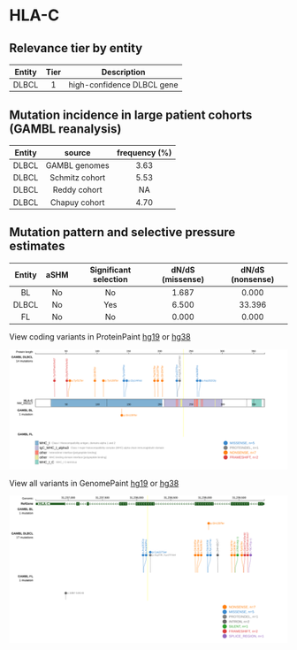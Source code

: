 # HLA-C

## Relevance tier by entity

|Entity|Tier|Description               |
|:------:|:----:|--------------------------|
|DLBCL |1   |high-confidence DLBCL gene|

## Mutation incidence in large patient cohorts (GAMBL reanalysis)

|Entity|source        |frequency (%)|
|:------:|:--------------:|:-------------:|
|DLBCL |GAMBL genomes |3.63         |
|DLBCL |Schmitz cohort|5.53         |
|DLBCL |Reddy cohort  |  NA         |
|DLBCL |Chapuy cohort |4.70         |

## Mutation pattern and selective pressure estimates

|Entity|aSHM|Significant selection|dN/dS (missense)|dN/dS (nonsense)|
|:------:|:----:|:---------------------:|:----------------:|:----------------:|
|BL    |No  |No                   |1.687           | 0.000          |
|DLBCL |No  |Yes                  |6.500           |33.396          |
|FL    |No  |No                   |0.000           | 0.000          |



View coding variants in ProteinPaint [hg19](https://morinlab.github.io/LLMPP/GAMBL/HLA-C_protein.html)  or [hg38](https://morinlab.github.io/LLMPP/GAMBL/HLA-C_protein_hg38.html)

![image](images/proteinpaint/HLA-C_NM_002117.svg)

View all variants in GenomePaint [hg19](https://morinlab.github.io/LLMPP/GAMBL/HLA-C.html)  or [hg38](https://morinlab.github.io/LLMPP/GAMBL/HLA-C_hg38.html)

![image](images/proteinpaint/HLA-C.svg)
